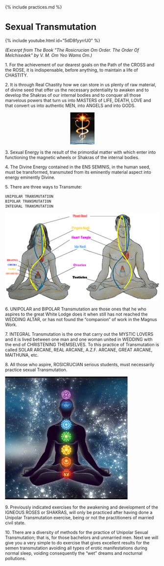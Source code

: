 {% include practices.md %}

# Sexual Transmutation

{% include youtube.html id="5dD8fyyrrU0" %}  

_(Excerpt from The Book "The Rosicrucian Om Order. The Order Of Melchisedek" by V. M. Om Yeo Wams Om.)_

1\.	For the achievement of our dearest goals on the Path of the CROSS and the ROSE, it is indispensable, before anything, to maintain a life of CHASTITY.  

2\.	It is through Real Chastity how we can store in us plenty of raw material, of divine seed that offer us the necessary potentiality to awaken and to develop the Shakras of our internal bodies and to conquer all those marvelous powers that turn us into MASTERS of LIFE, DEATH, LOVE and that convert us into authentic MEN, into ANGELS and into GODS.  

<p style="text-align:center"><img src="/assets/img/caduceo.jpg" alt="Caduceo"></p>  

3\.	Sexual Energy is the result of the primordial matter with which enter into functioning the magnetic wheels or Shakras of the internal bodies.  

4\.	The Divine Energy contained in the ENS SEMINIS, in the human seed, must be transformed, transmuted from its eminently material aspect into energy eminently Divine.  

5\.	There are three ways to Transmute:  

    UNIPOLAR TRANSMUTATION
    BIPOLAR TRANSMUTATION
    INTEGRAL TRANSMUTATION 

![Nadis of Woman and Man](/assets/img/nadis_woman_man.jpg)

6\.	UNIPOLAR and BIPOLAR Transmutation are those ones that he who aspires to the great White Lodge does it when still has not reached the WEDDING ALTAR, or has not found the “companion” of work in the Magnus Work.  

7\.	INTEGRAL Transmutation is the one that carry out the MYSTIC LOVERS and it is lived between one man and one woman united in WEDDING with the end of CHRISTENING THEMSELVES.  To this practice of Transmutation is called SOLAR ARCANE, REAL ARCANE, A.Z.F. ARCANE, GREAT ARCANE, MAITHUNA, etc.  

8\.	All those who aspire, ROSICRUCIAN serious students, must necessarily practice sexual Transmutation.  

![Chakras](/assets/img/chakra_colors.jpg)

9\.	Previously indicated exercises for the awakening and development of the IGNEOUS ROSES or SHAKRAS, will only be practiced after having done a Unipolar Transmutation exercise, being or not the practitioners of married civil state.  

10\.	There are a diversity of methods for the practice of Unipolar Sexual Transmutation; that is, for those bachelors and unmarried men.  Next we will give you a very simple to do exercise that gives excellent results for the semen transmutation avoiding all types of erotic manifestations during normal sleep, voiding consequently the “wet” dreams and nocturnal pollutions.  
